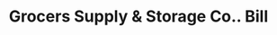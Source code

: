 ---
doi: 10.7916/D8P85Q11
date_other: '1890'
date_other_textual: 1890-1899
form: printed ephemera
genre:
- Invoices
name:
- Grocers Supply & Storage Co.
object_in_context_url: https://biggert.cul.columbia.edu/items/view/ave_biggert_01468
subject_hierarchical_geographic:
- Pittsburgh, Pennsylvania, United States
subject_name:
- Grocers Supply & Storage Co.
title: Grocers Supply & Storage Co.. Bill
sort_title: Grocers Supply & Storage Co.. Bill
call_number: ave_biggert_01468
coordinates:
- 40.439722222222215,-79.97638888888889
pid: ave_biggert_01468
identifiers: ave_biggert_01468
thumbnail: https://derivativo-1.library.columbia.edu/iiif/2/ldpd:343982/full/!256,256/0/native.jpg
permalink: /biggert/ave_biggert_01468/
layout: iiif-image-page
---